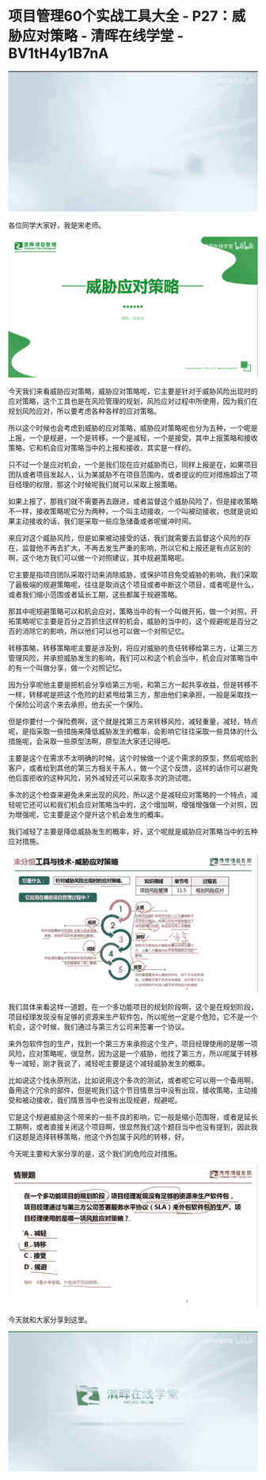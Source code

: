 # 项目管理60个实战工具大全 - P27：威胁应对策略 - 清晖在线学堂 - BV1tH4y1B7nA

![](img/b3853cea68714c85241ec149c4415323_0.png)

各位同学大家好，我是宋老师。

![](img/b3853cea68714c85241ec149c4415323_2.png)

今天我们来看威胁应对策略，威胁应对策略呢，它主要是针对于威胁风险出现时的应对策略，这个工具也是在风险管理的规划，风险应对过程中所使用，因为我们在规划风险应对，所以要考虑各种各样的应对策略。

所以这个时候也会考虑到威胁的应对策略，威胁应对策略呢也分为五种，一个呢是上报，一个是规避，一个是转移，一个是减轻，一个是接受，其中上报策略和接收策略，它和机会应对策略当中的上报和接收，其实是一样的。

只不过一个是应对机会，一个是我们现在应对威胁而已，同样上报是在，如果项目团队或者项目发起人，认为某威胁不在项目范围内，或者提议的应对措施超出了项目经理的权限，那这个时候呢我们就可以采取上报策略。

如果上报了，那我们就不需要再去跟进，或者监督这个威胁风险了，但是接收策略不一样，接收策略呢它分为两种，一个叫主动接收，一个叫被动接收，也就是说如果主动接收的话，我们是采取一些应急储备或者呢缓冲时间。

来应对这个威胁风险，但是如果被动接受的话，我们就需要去监督这个风险的存在，监督他不再去扩大，不再去发生严重的影响，所以它和上报还是有点区别的啊，这个地方我们可以做一个对照建议，其中规避策略呢。

它主要是指项目团队采取行动来消除威胁，或保护项目免受威胁的影响，我们采取了最极端的规避策略呢，往往是取消这个项目或者中断这个项目，或者呢是什么，或者我们缩小范围或者延长工期，这些都属于规避策略。

那其中呢规避策略可以和机会应对，策略当中的有一个叫做开拓，做一个对照，开拓策略呢它主要是百分之百抓住这样的机会，威胁的当中的，这个规避呢是百分之百的消除它的影响，所以他们可以也可以做一个对照记忆。

转移策略，转移策略呢主要是涉及到，将应对威胁的责任转移给第三方，让第三方管理风险，并承担威胁发生的影响，我们可以和这个机会当中，机会应对策略当中的有一个叫做分享，做一个对照记忆。

因为分享呢他主要是把机会分享给第三方呃，和第三方一起共享收益，但是转移不一样，转移呢是把这个危险的赶紧甩给第三方，那由他们来承担，一般是采取找一个保险公司这个来去承担，他去买一个保险。

但是你要付一个保险费啊，这个就是找第三方来转移风险，减轻重量，减轻，特点呢，是指采取一些措施来降低威胁发生的概率，会影响它往往采取一些具体的什么措施呢，会采取一些原型法啊，原型法大家还记得吧。

主要是这个在需求不太明确的时候，这个时候做一个这个需求的原型，然后呢给到客户，或者给到其他的第三方相关干系人，做一个这个反馈，这样的话你可以避免他后面拒收的这种风险，另外减轻还可以采取多次的测试嗯。

多次的这个检查来避免未来出现的风险，所以这个是减轻应对策略的一个特点，减轻呢它还可以和我们机会应对策略当中的，这个增加啊，增强增强做一个对照，因为增强呢，它主要是这个提升这个机会发生的概率。

我们减轻了主要是降低威胁发生的概率，好，这个呢就是威胁应对策略当中的五种应对措施。

![](img/b3853cea68714c85241ec149c4415323_4.png)

我们具体来看这样一道题，在一个多功能项目的规划阶段啊，这个是在规划阶段，项目经理发现没有足够的资源来生产软件包，所以呢他一定是个危险，它不是一个机会，这个时候，我们通过与第三方公司来签署一个协议。

来外包软件包的生产，找到一个第三方来承担这个生产，项目经理使用的是哪一项风险，应对策略呢，很显然，因为这是一个威胁，他找了第三方，所以呢属于转移专一减轻，刚才我说了，减轻呢主要是这个减轻威胁发生的概率。

比如说这个找永原刑法，比如说用这个多次的测试，或者呢它可以用一个备用啊，备用这个冗余的部件，但是呢我们这个节目情景当中没有出现，接收策略，主动接受和被动接收，我们情景当中也没有出现规避，规避呢。

它是这个规避威胁这个带来的一些不良的影响，它一般是缩小范围呀，或者是延长工期啊，或者直接关闭这个项目啊，很显然我们这个题目当中也没有提到，因此我们这题是选择转移策略，他这个外包属于风险的转移，好。

今天呢主要和大家分享的是，这个我们的危险应对措施。

![](img/b3853cea68714c85241ec149c4415323_6.png)

今天就和大家分享到这里。

![](img/b3853cea68714c85241ec149c4415323_8.png)